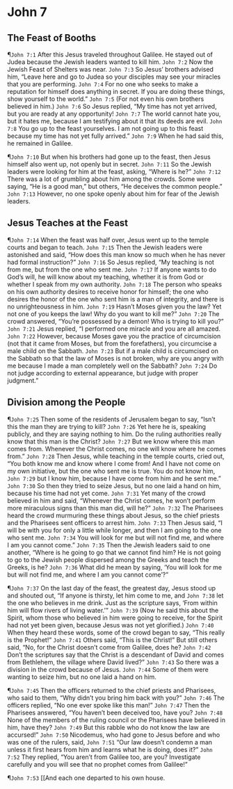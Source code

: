 # John 7

## The Feast of Booths
¶`John 7:1` After this Jesus traveled throughout Galilee. He stayed out of Judea because the Jewish leaders wanted to kill him.
`John 7:2` Now the Jewish Feast of Shelters was near.
`John 7:3` So Jesus’ brothers advised him, “Leave here and go to Judea so your disciples may see your miracles that you are performing.
`John 7:4` For no one who seeks to make a reputation for himself does anything in secret. If you are doing these things, show yourself to the world.”
`John 7:5` (For not even his own brothers believed in him.)
`John 7:6` So Jesus replied, “My time has not yet arrived, but you are ready at any opportunity!
`John 7:7` The world cannot hate you, but it hates me, because I am testifying about it that its deeds are evil.
`John 7:8` You go up to the feast yourselves. I am not going up to this feast because my time has not yet fully arrived.”
`John 7:9` When he had said this, he remained in Galilee.

¶`John 7:10` But when his brothers had gone up to the feast, then Jesus himself also went up, not openly but in secret.
`John 7:11` So the Jewish leaders were looking for him at the feast, asking, “Where is he?”
`John 7:12` There was a lot of grumbling about him among the crowds. Some were saying, “He is a good man,” but others, “He deceives the common people.”
`John 7:13` However, no one spoke openly about him for fear of the Jewish leaders.

## Jesus Teaches at the Feast
¶`John 7:14` When the feast was half over, Jesus went up to the temple courts and began to teach.
`John 7:15` Then the Jewish leaders were astonished and said, “How does this man know so much when he has never had formal instruction?”
`John 7:16` So Jesus replied, “My teaching is not from me, but from the one who sent me.
`John 7:17` If anyone wants to do God’s will, he will know about my teaching, whether it is from God or whether I speak from my own authority.
`John 7:18` The person who speaks on his own authority desires to receive honor for himself; the one who desires the honor of the one who sent him is a man of integrity, and there is no unrighteousness in him.
`John 7:19` Hasn’t Moses given you the law? Yet not one of you keeps the law! Why do you want to kill me?”
`John 7:20` The crowd answered, “You’re possessed by a demon! Who is trying to kill you?”
`John 7:21` Jesus replied, “I performed one miracle and you are all amazed.
`John 7:22` However, because Moses gave you the practice of circumcision (not that it came from Moses, but from the forefathers), you circumcise a male child on the Sabbath.
`John 7:23` But if a male child is circumcised on the Sabbath so that the law of Moses is not broken, why are you angry with me because I made a man completely well on the Sabbath?
`John 7:24` Do not judge according to external appearance, but judge with proper judgment.”

## Division among the People
¶`John 7:25` Then some of the residents of Jerusalem began to say, “Isn’t this the man they are trying to kill?
`John 7:26` Yet here he is, speaking publicly, and they are saying nothing to him. Do the ruling authorities really know that this man is the Christ?
`John 7:27` But we know where this man comes from. Whenever the Christ comes, no one will know where he comes from.”
`John 7:28` Then Jesus, while teaching in the temple courts, cried out, “You both know me and know where I come from! And I have not come on my own initiative, but the one who sent me is true. You do not know him,
`John 7:29` but I know him, because I have come from him and he sent me.”
`John 7:30` So then they tried to seize Jesus, but no one laid a hand on him, because his time had not yet come.
`John 7:31` Yet many of the crowd believed in him and said, “Whenever the Christ comes, he won’t perform more miraculous signs than this man did, will he?”
`John 7:32` The Pharisees heard the crowd murmuring these things about Jesus, so the chief priests and the Pharisees sent officers to arrest him.
`John 7:33` Then Jesus said, “I will be with you for only a little while longer, and then I am going to the one who sent me.
`John 7:34` You will look for me but will not find me, and where I am you cannot come.”
`John 7:35` Then the Jewish leaders said to one another, “Where is he going to go that we cannot find him? He is not going to go to the Jewish people dispersed among the Greeks and teach the Greeks, is he?
`John 7:36` What did he mean by saying, ‘You will look for me but will not find me, and where I am you cannot come’?”

¶`John 7:37` On the last day of the feast, the greatest day, Jesus stood up and shouted out, “If anyone is thirsty, let him come to me, and
`John 7:38` let the one who believes in me drink. Just as the scripture says, ‘From within him will flow rivers of living water.’”
`John 7:39` (Now he said this about the Spirit, whom those who believed in him were going to receive, for the Spirit had not yet been given, because Jesus was not yet glorified.)
`John 7:40` When they heard these words, some of the crowd began to say, “This really is the Prophet!”
`John 7:41` Others said, “This is the Christ!” But still others said, “No, for the Christ doesn’t come from Galilee, does he?
`John 7:42` Don’t the scriptures say that the Christ is a descendant of David and comes from Bethlehem, the village where David lived?”
`John 7:43` So there was a division in the crowd because of Jesus.
`John 7:44` Some of them were wanting to seize him, but no one laid a hand on him.

¶`John 7:45` Then the officers returned to the chief priests and Pharisees, who said to them, “Why didn’t you bring him back with you?”
`John 7:46` The officers replied, “No one ever spoke like this man!”
`John 7:47` Then the Pharisees answered, “You haven’t been deceived too, have you?
`John 7:48` None of the members of the ruling council or the Pharisees have believed in him, have they?
`John 7:49` But this rabble who do not know the law are accursed!”
`John 7:50` Nicodemus, who had gone to Jesus before and who was one of the rulers, said,
`John 7:51` “Our law doesn’t condemn a man unless it first hears from him and learns what he is doing, does it?”
`John 7:52` They replied, “You aren’t from Galilee too, are you? Investigate carefully and you will see that no prophet comes from Galilee!”

¶`John 7:53` [[And each one departed to his own house.
